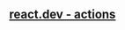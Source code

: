 ## [react.dev - actions](https://react.dev/blog/2024/02/15/react-labs-what-we-have-been-working-on-february-2024#actions)